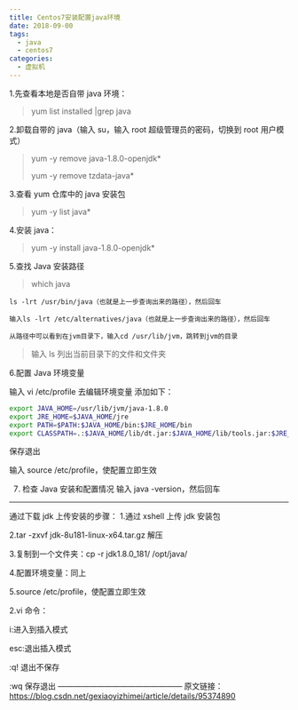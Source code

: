 ```yaml
---
title: Centos7安装配置java环境
date: 2018-09-00
tags:
  - java
  - centos7
categories:
  - 虚拟机
---
```


1.先查看本地是否自带 java 环境：

> yum list installed |grep java

2.卸载自带的 java（输入 su，输入 root 超级管理员的密码，切换到 root 用户模式）

> yum -y remove java-1.8.0-openjdk\*
>
> yum -y remove tzdata-java\*

3.查看 yum 仓库中的 java 安装包

> yum -y list java\*

4.安装 java：

> yum -y install java-1.8.0-openjdk\*

5.查找 Java 安装路径

> which java

    ls -lrt /usr/bin/java（也就是上一步查询出来的路径），然后回车

    输入ls -lrt /etc/alternatives/java（也就是上一步查询出来的路径），然后回车

    从路径中可以看到在jvm目录下，输入cd /usr/lib/jvm，跳转到jvm的目录

> 输入 ls 列出当前目录下的文件和文件夹

6.配置 Java 环境变量

输入 vi /etc/profile 去编辑环境变量
添加如下：

```bash
export JAVA_HOME=/usr/lib/jvm/java-1.8.0
export JRE_HOME=$JAVA_HOME/jre
export PATH=$PATH:$JAVA_HOME/bin:$JRE_HOME/bin
export CLASSPATH=.:$JAVA_HOME/lib/dt.jar:$JAVA_HOME/lib/tools.jar:$JRE_HOME/lib
```

保存退出

输入 source /etc/profile，使配置立即生效

7. 检查 Java 安装和配置情况 输入 java -version，然后回车

---

通过下载 jdk 上传安装的步骤： 1.通过 xshell 上传 jdk 安装包

2.tar -zxvf jdk-8u181-linux-x64.tar.gz 解压

3.复制到一个文件夹：cp -r jdk1.8.0_181/ /opt/java/

4.配置环境变量：同上

5.source /etc/profile，使配置立即生效

2.vi 命令：

i:进入到插入模式

esc:退出插入模式

:q! 退出不保存

:wq 保存退出
————————————————
原文链接：https://blog.csdn.net/gexiaoyizhimei/article/details/95374890
